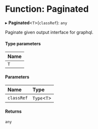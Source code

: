 # Function: Paginated

▸ **Paginated**<`T`\>(`classRef`): `any`

Paginate given output interface for graphql.

#### Type parameters

| Name |
| :--- |
| `T`  |

#### Parameters

| Name       | Type         |
| :--------- | :----------- |
| `classRef` | `Type`<`T`\> |

#### Returns

`any`
